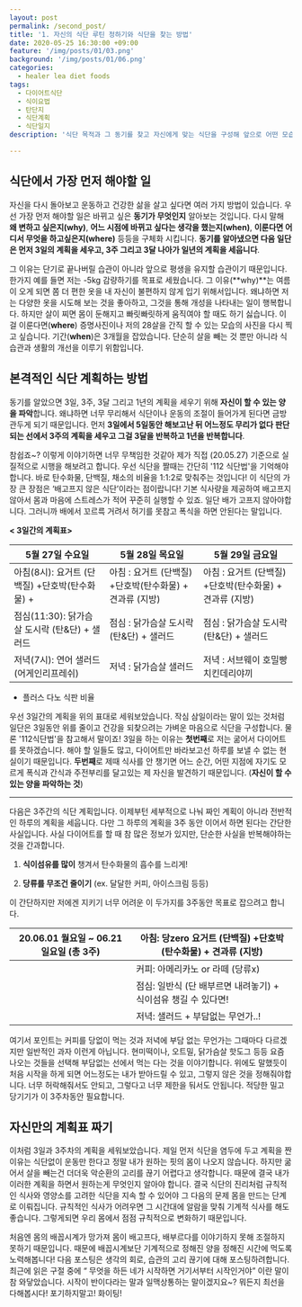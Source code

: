 ```yaml
---
layout: post
permalink: /second_post/
title: '1. 자신의 식단 루틴 정하기와 식단을 찾는 방법'
date: 2020-05-25 16:30:00 +09:00
feature: '/img/posts/01/03.png'
background: '/img/posts/01/06.png'
categories:
  - healer lea diet foods
tags:
  - 다이어트식단
  - 식이요법
  - 탄단지
  - 식단계획
  - 식단일지 
description: '식단 목적과 그 동기를 찾고 자신에게 맞는 식단을 구성해 앞으로 어떤 모습의 내가 되고 싶은지를 그립니다. 또한 균형잡힌 탄,탄,지 그리고 식이섬유 식단의 구성 비율에 대해 알아봅니다.'

---
```


## 식단에서 가장 먼저 해야할 일

 자신을 다시 돌아보고 운동하고 건강한 삶을 살고 싶다면 여러 가지 방법이 있습니다. 우선 가장 먼저 해야할 일은 바뀌고 싶은 **동기가 무엇인지** 알아보는 것입니다. 다시 말해 **왜 변하고 싶은지(why)**, **어느 시점에 바뀌고 싶다는 생각을 했는지(when)**, **이룬다면 어디서 무엇을 하고싶은지(where)** 등등을 구체화 시킵니다. **동기를 알아냈으면 다음 일단은 먼저 3일의 계획을 세우고, 3주 그리고 3달 나아가 일년의 계획을 세웁니다**. 

 그 이유는 단기로 끝나버릴 습관이 아니라 앞으로 평생을 유지할 습관이기 때문입니다. 한가지 예를 들면 저는 -5kg 감량하기를 목표로 세웠습니다. 그 이유(**why)**는 여름이 오게 되면 쫌 더 편한 옷을 내 자신이 불편하지 않게 입기 위해서입니다. 왜냐하면 저는 다양한 옷을 시도해 보는 것을 좋아하고, 그것을 통해 개성을 나타내는 일이 행복합니다. 하지만 살이 찌면 몸이 둔해지고 빠릿빠릿하게 움직여야 할 때도 하기 싫습니다. 이걸 이룬다면(**where**) 증명사진이나 저의 28살을 간직 할 수 있는 모습의 사진을 다시 찍고 싶습니다. 기간(**when**)은 3개월을 잡았습니다. 단순히 살을 빼는 것 뿐만 아니라 식습관과 생활의 개선을 이루기 위함입니다. 



## 본격적인 식단 계획하는 방법 

 동기를 알았으면 3일, 3주, 3달 그리고 1년의 계획을 세우기 위해 **자신이 할 수 있는 양을 파악**합니다. 왜냐하면 너무 무리해서 식단이나 운동의 조절이 들어가게 된다면 금방 관두게 되기 때문입니다. 먼저 **3일에서 5일동안 해보고난 뒤 어느정도 무리가 없다 판단되는 선에서 3주의 계획을 세우고 그걸 3달을 반복하고 1년을 반복합니다**.

참쉽죠~? 이렇게 이야기하면 너무 무책임한 것같아 제가 직접 (20.05.27) 기준으로 실질적으로 시행을 해보려고 합니다. 우선 식단을 짤때는  간단히 '112 식단법'을 기억해야합니다. 바로 탄수화물, 단백질, 채소의 비율을 1:1:2로 맞춰주는 것입니다! 이 식단의 가장 큰 장점은 ‘배고프지 않은 식단’이라는 점이랍니다! 기본 식사량을 제공하여 배고프지 않아서 몸과 마음에 스트레스가 적어 꾸준히 실행할 수 있죠. 일단 배가 고프지 않아야합니다. 그러니까 배에서 꼬르륵 거려서 허기를 못참고 폭식을 하면 안된다는 말입니다. 

**< 3일간의 계획표>**

| 5월 27일 수요일                                  | 5월 28일 목요일                                             | 5월 29일 금요일                                             |
| ------------------------------------------------ | ----------------------------------------------------------- | ----------------------------------------------------------- |
| 아침(8시): 요거트 (단백질)  +단호박(탄수화물)  + | 아침 : 요거트 (단백질)  +단호박(탄수화물)  + 견과류  (지방) | 아침 : 요거트 (단백질)  +단호박(탄수화물)  + 견과류  (지방) |
| 점심(11:30): 닭가슴살 도시락  (탄&단) + 샐러드   | 점심 : 닭가슴살 도시락  (탄&단) + 샐러드                    | 점심 : 닭가슴살 도시락  (탄&단) + 샐러드                    |
| 저녁(7시): 연어 샐러드   (어게인리프레쉬)        | 저녁 : 닭가슴살 샐러드                                      | 저녁 : 서브웨이 호밀빵       치킨데리야끼                   |

+ 플러스 다노 식판 비율 

우선 3일간의 계획을 위의 표대로 세워보았습니다.  작심 삼일이라는 말이 있는 것처럼 일단은 3일동안 위를 줄이고 건강을 되찾으려는 가벼운 마음으로 식단을 구성합니다. 물론 '112식단법'을 참고해서 말이죠! 3일을 하는 이유는 **첫번째**로 저는 굶어서 다이어트를 못하겠습니다. 해야 할 일들도 많고, 다이어트만 바라보고선 하루를 보낼 수 없는 현실이기 때문입니다. **두번째**로 제때 식사를 안 챙기면 어느 순간, 어떤 지점에 자기도 모르게 폭식과 간식과 주전부리를 달고있는 제 자신을 발견하기 때문입니다. (**자신이 할 수 있는 양을 파악하는 것**) 

-------------------------------------------------------------------------------------------------------------------------------------------------------

 다음은 3주간의 식단 계획입니다. 이제부턴 세부적으로 나눠 짜인 계획이 아니라 전반적인 하루의 계획을 세웁니다. 다만 그 하루의 계획을 3주 동안 이어서 하면 된다는 간단한 사실입니다. 사실 다이어트를 할 때 참 많은 정보가 있지만, 단순한 사실을 반복해야하는 것을 간과합니다. 

1. **식이섬유를 많이** 챙겨서 탄수화물의 흡수를 느리게!

2. **당류를 무조건 줄이기** (ex. 달달한 커피, 아이스크림 등등)

이 간단하지만 저에겐 지키기 너무 어려운 이 두가지를 3주동안 목표로 잡으려고 합니다. 

| 20.06.01 월요일  ~ 06.21 일요일  (총 3주) | 아침: 당zero 요거트 (단백질) +단호박(탄수화물) + 견과류 (지방) |
| ----------------------------------------- | ------------------------------------------------------------ |
|                                           | 커피: 아메리카노 or 라떼 (당류x)                             |
|                                           | 점심: 일반식 (단 배부르면 내려놓기) + 식이섬유 챙길 수 있다면! |
|                                           | 저녁: 샐러드 + 부담없는 무언가..!                            |

 

 여기서 포인트는 커피를 당없이 먹는 것과 저녁에 부담 없는 무언가는 그때마다 다르겠지만 일반적인 과자 이런게 아닙니다. 현미떡이나, 오트밀, 닭가슴살 핫도그 등등 요즘 나오는 것들을 선택해 부담없는 선에서 먹는 다는 것을 이야기합니다. 위에도 말했듯이 처음 시작을 하게 되면 어느정도는 내가 받아드릴 수 있고, 그렇지 않은 것을 정해줘야합니다. 너무 허락해줘서도 안되고, 그렇다고 너무 제한을 둬서도 안됩니다. 적당한 밀고 당기기가 이 3주차동안 필요합니다.  



## 자신만의 계획표 짜기

 이처럼 3일과 3주차의 계획을 세워보았습니다. 제일 먼저 식단을 염두에 두고 계획을 짠 이유는 식단없이 운동만 한다고 정말 내가 원하는 핏의 몸이 나오지 않습니다. 하지만 굶어서 살을 빼는건 더더욱 악순환의 고리를 끊기 어렵다고 생각합니다. 때문에 결국 내가 이러한 계획을 하면서 원하는게 무엇인지 알아야 합니다. 결국 식단의 진리처럼 규칙적인 식사와 영양소를 고려한 식단을 지속 할 수 있어야 그 다음의 문제 몸을 만드는 단계로 이뤄집니다. 규칙적인 식사가 어려우면 그 시간대에 알람을 맞춰 기계적 식사를 해도 좋습니다. 그렇게되면 우리 몸에서 점점 규칙적으로 변화하기 때문입니다.

 처음엔 몸의 배꼽시계가 망가져 몸이 배고프다, 배부르다를 이야기하지 못해 조절하지 못하기 때문입니다. 때문에 배꼽시계보단 기계적으로 정해진 양을 정해진 시간에 먹도록 노력해봅니다! 다음 포스팅은 생각의 회로, 습관의 고리 끊기에 대해 포스팅하려합니다. 최근에 읽은 구절 중에  “ 무엇을 하든 네가 시작하면 거기서부터 시작인거야” 이란 말이 참 와닿았습니다. 시작이 반이다라는 말과 일맥상통하는 말이겠지요~? 뭐든지 최선을 다해봅시다! 포기하지말고! 화이팅! 
